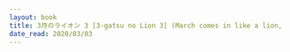 ```yaml
---
layout: book
title: 3月のライオン 3 [3-gatsu no Lion 3] (March comes in like a lion,  no. 3)
date_read: 2020/03/03
---
```

